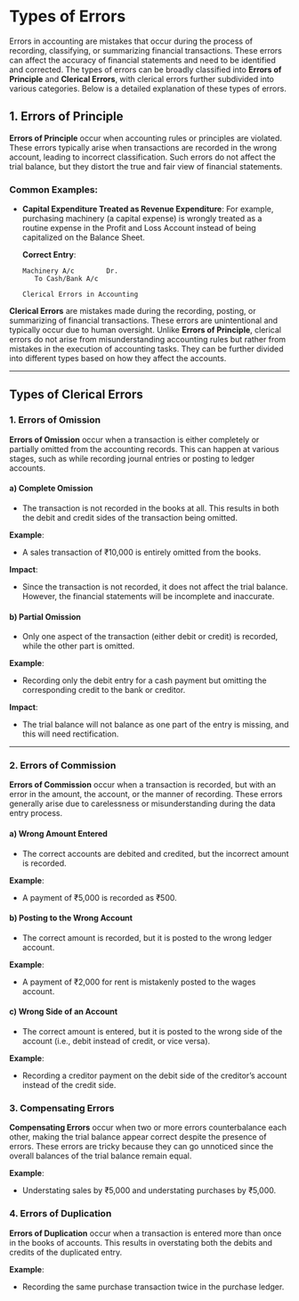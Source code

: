 # Types of Errors
 
Errors in accounting are mistakes that occur during the process of recording, classifying, or summarizing financial transactions. These errors can affect the accuracy of financial statements and need to be identified and corrected. The types of errors can be broadly classified into **Errors of Principle** and **Clerical Errors**, with clerical errors further subdivided into various categories. Below is a detailed explanation of these types of errors.

## 1. Errors of Principle

**Errors of Principle** occur when accounting rules or principles are violated. These errors typically arise when transactions are recorded in the wrong account, leading to incorrect classification. Such errors do not affect the trial balance, but they distort the true and fair view of financial statements.

### Common Examples:
- **Capital Expenditure Treated as Revenue Expenditure**: For example, purchasing machinery (a capital expense) is wrongly treated as a routine expense in the Profit and Loss Account instead of being capitalized on the Balance Sheet.
  
  **Correct Entry**:
  ```plaintext
  Machinery A/c        Dr.
     To Cash/Bank A/c

  Clerical Errors in Accounting

**Clerical Errors** are mistakes made during the recording, posting, or summarizing of financial transactions. These errors are unintentional and typically occur due to human oversight. Unlike **Errors of Principle**, clerical errors do not arise from misunderstanding accounting rules but rather from mistakes in the execution of accounting tasks. They can be further divided into different types based on how they affect the accounts.

---

## Types of Clerical Errors

### 1. Errors of Omission

**Errors of Omission** occur when a transaction is either completely or partially omitted from the accounting records. This can happen at various stages, such as while recording journal entries or posting to ledger accounts.

#### a) Complete Omission
- The transaction is not recorded in the books at all. This results in both the debit and credit sides of the transaction being omitted.

**Example**:
- A sales transaction of ₹10,000 is entirely omitted from the books.

**Impact**:
- Since the transaction is not recorded, it does not affect the trial balance. However, the financial statements will be incomplete and inaccurate.

#### b) Partial Omission
- Only one aspect of the transaction (either debit or credit) is recorded, while the other part is omitted.

**Example**:
- Recording only the debit entry for a cash payment but omitting the corresponding credit to the bank or creditor.

**Impact**:
- The trial balance will not balance as one part of the entry is missing, and this will need rectification.

---

### 2. Errors of Commission

**Errors of Commission** occur when a transaction is recorded, but with an error in the amount, the account, or the manner of recording. These errors generally arise due to carelessness or misunderstanding during the data entry process.

#### a) Wrong Amount Entered
- The correct accounts are debited and credited, but the incorrect amount is recorded.

**Example**:
- A payment of ₹5,000 is recorded as ₹500.

#### b) Posting to the Wrong Account
- The correct amount is recorded, but it is posted to the wrong ledger account.

**Example**:
- A payment of ₹2,000 for rent is mistakenly posted to the wages account.

#### c) Wrong Side of an Account
- The correct amount is entered, but it is posted to the wrong side of the account (i.e., debit instead of credit, or vice versa).

**Example**:
- Recording a creditor payment on the debit side of the creditor’s account instead of the credit side.


### 3. Compensating Errors

**Compensating Errors** occur when two or more errors counterbalance each other, making the trial balance appear correct despite the presence of errors. These errors are tricky because they can go unnoticed since the overall balances of the trial balance remain equal.

**Example**:
- Understating sales by ₹5,000 and understating purchases by ₹5,000.


### 4. Errors of Duplication

**Errors of Duplication** occur when a transaction is entered more than once in the books of accounts. This results in overstating both the debits and credits of the duplicated entry.

**Example**:
- Recording the same purchase transaction twice in the purchase ledger.





